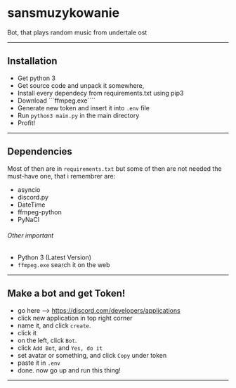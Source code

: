 # sansmuzykowanie
Bot, that plays random music from undertale ost

---------------------------
## Installation
* Get python 3
* Get source code and unpack it somewhere,
* Install every dependecy from requirements.txt using pip3
* Download ```ffmpeg.exe````
* Generate new token and insert it into ``` .env ``` file
* Run ``` python3 main.py ``` in the main directory
* Profit!
----------------------------
## Dependencies
Most of then are in ```requirements.txt``` but some of then are not needed
the must-have one, that i remembrer are:
* asyncio
* discord.py
* DateTime
* ffmpeg-python
* PyNaCl
###### Other important
* Python 3 (Latest Version)
* ```ffmpeg.exe``` search it on the web
---------------------------
## Make a bot and get Token!
* go here --> https://discord.com/developers/applications
* click new application in top right corner
* name it, and click ```create```.
* click it
* on the left, click ```Bot```.
* click ```Add Bot```, and ```Yes, do it```
* set avatar or something, and click ```Copy``` under token
* paste it in ```.env``` 
* done. now go up and run this thing!
---------------------------
